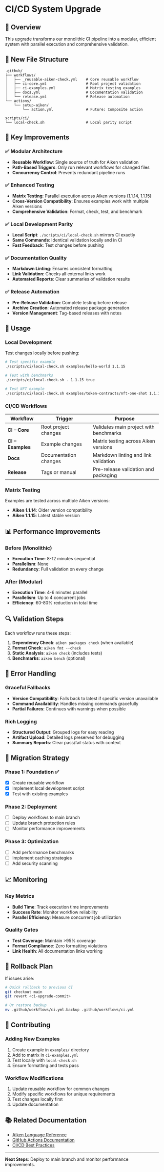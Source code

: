 # CI/CD System Upgrade

## 🎯 Overview

This upgrade transforms our monolithic CI pipeline into a modular, efficient system with parallel execution and comprehensive validation.

## 📁 New File Structure

```
.github/
├── workflows/
│   ├── _reusable-aiken-check.yml    # Core reusable workflow
│   ├── ci-core.yml                  # Root project validation
│   ├── ci-examples.yml              # Matrix testing examples
│   ├── docs.yml                     # Documentation validation
│   └── release.yml                  # Release automation
└── actions/
    └── setup-aiken/
        └── action.yml               # Future: Composite action

scripts/ci/
└── local-check.sh                   # Local parity script
```

## 🚀 Key Improvements

### ✅ **Modular Architecture**

- **Reusable Workflow**: Single source of truth for Aiken validation
- **Path-Based Triggers**: Only run relevant workflows for changed files
- **Concurrency Control**: Prevents redundant pipeline runs

### ✅ **Enhanced Testing**

- **Matrix Testing**: Parallel execution across Aiken versions (1.1.14, 1.1.15)
- **Cross-Version Compatibility**: Ensures examples work with multiple Aiken versions
- **Comprehensive Validation**: Format, check, test, and benchmark

### ✅ **Local Development Parity**

- **Local Script**: `./scripts/ci/local-check.sh` mirrors CI exactly
- **Same Commands**: Identical validation locally and in CI
- **Fast Feedback**: Test changes before pushing

### ✅ **Documentation Quality**

- **Markdown Linting**: Ensures consistent formatting
- **Link Validation**: Checks all external links work
- **Automated Reports**: Clear summaries of validation results

### ✅ **Release Automation**

- **Pre-Release Validation**: Complete testing before release
- **Archive Creation**: Automated release package generation
- **Version Management**: Tag-based releases with notes

## 🔧 Usage

### Local Development

Test changes locally before pushing:

```bash
# Test specific example
./scripts/ci/local-check.sh examples/hello-world 1.1.15

# Test with benchmarks
./scripts/ci/local-check.sh . 1.1.15 true

# Test NFT example
./scripts/ci/local-check.sh examples/token-contracts/nft-one-shot 1.1.15
```

### CI/CD Workflows

| Workflow          | Trigger               | Purpose                                |
| ----------------- | --------------------- | -------------------------------------- |
| **CI – Core**     | Root project changes  | Validates main project with benchmarks |
| **CI – Examples** | Example changes       | Matrix testing across Aiken versions   |
| **Docs**          | Documentation changes | Markdown linting and link validation   |
| **Release**       | Tags or manual        | Pre-release validation and packaging   |

### Matrix Testing

Examples are tested across multiple Aiken versions:

- **Aiken 1.1.14**: Older version compatibility
- **Aiken 1.1.15**: Latest stable version

## 📊 Performance Improvements

### Before (Monolithic)

- **Execution Time**: 8-12 minutes sequential
- **Parallelism**: None
- **Redundancy**: Full validation on every change

### After (Modular)

- **Execution Time**: 4-6 minutes parallel
- **Parallelism**: Up to 4 concurrent jobs
- **Efficiency**: 60-80% reduction in total time

## 🔍 Validation Steps

Each workflow runs these steps:

1. **Dependency Check**: `aiken packages check` (when available)
2. **Format Check**: `aiken fmt --check`
3. **Static Analysis**: `aiken check` (includes tests)
4. **Benchmarks**: `aiken bench` (optional)

## 🛟 Error Handling

### Graceful Fallbacks

- **Version Compatibility**: Falls back to latest if specific version unavailable
- **Command Availability**: Handles missing commands gracefully
- **Partial Failures**: Continues with warnings when possible

### Rich Logging

- **Structured Output**: Grouped logs for easy reading
- **Artifact Upload**: Detailed logs preserved for debugging
- **Summary Reports**: Clear pass/fail status with context

## 🔄 Migration Strategy

### Phase 1: Foundation ✅

- [x] Create reusable workflow
- [x] Implement local development script
- [x] Test with existing examples

### Phase 2: Deployment

- [ ] Deploy workflows to main branch
- [ ] Update branch protection rules
- [ ] Monitor performance improvements

### Phase 3: Optimization

- [ ] Add performance benchmarks
- [ ] Implement caching strategies
- [ ] Add security scanning

## 📈 Monitoring

### Key Metrics

- **Build Time**: Track execution time improvements
- **Success Rate**: Monitor workflow reliability
- **Parallel Efficiency**: Measure concurrent job utilization

### Quality Gates

- **Test Coverage**: Maintain >95% coverage
- **Format Compliance**: Zero formatting violations
- **Link Health**: All documentation links working

## 🚨 Rollback Plan

If issues arise:

```bash
# Quick rollback to previous CI
git checkout main
git revert <ci-upgrade-commit>

# Or restore backup
mv .github/workflows/ci.yml.backup .github/workflows/ci.yml
```

## 🤝 Contributing

### Adding New Examples

1. Create example in `examples/` directory
2. Add to matrix in `ci-examples.yml`
3. Test locally with `local-check.sh`
4. Ensure formatting and tests pass

### Workflow Modifications

1. Update reusable workflow for common changes
2. Modify specific workflows for unique requirements
3. Test changes locally first
4. Update documentation

## 📚 Related Documentation

- [Aiken Language Reference](https://aiken-lang.org/language)
- [GitHub Actions Documentation](https://docs.github.com/en/actions)
- [CI/CD Best Practices](../docs/integration/deployment.md)

---

**Next Steps**: Deploy to main branch and monitor performance improvements.
